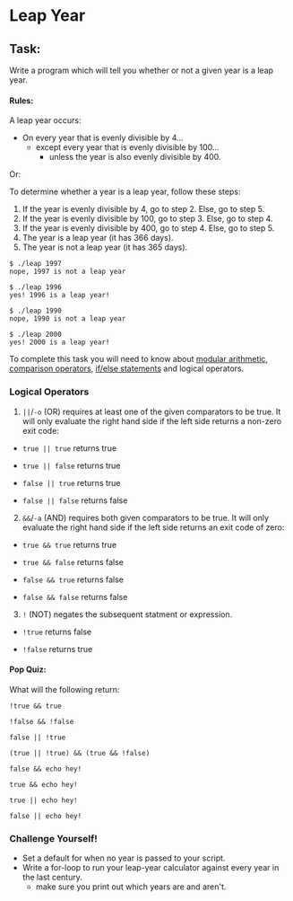 # Leap Year

## Task:
Write a program which will tell you whether or not a given year is a leap year.
#### Rules:

A leap year occurs:

- On every year that is evenly divisible by 4...
  - except every year that is evenly divisible by 100...
    - unless the year is also evenly divisible by 400.

Or:

To determine whether a year is a leap year, follow these steps:

1. If the year is evenly divisible by 4, go to step 2. Else, go to step 5.
2. If the year is evenly divisible by 100, go to step 3. Else, go to step 4.
3. If the year is evenly divisible by 400, go to step 4. Else, go to step 5.
4. The year is a leap year (it has 366 days).
5. The year is not a leap year (it has 365 days).
```
$ ./leap 1997
nope, 1997 is not a leap year

$ ./leap 1996
yes! 1996 is a leap year!

$ ./leap 1990
nope, 1990 is not a leap year

$ ./leap 2000
yes! 2000 is a leap year!
```

To complete this task you will need to know about [modular arithmetic](https://betterexplained.com/articles/fun-with-modular-arithmetic/),
[comparison operators](https://www.tutorialspoint.com/unix/unix-basic-operators.htm), [if/else statements](http://ryanstutorials.net/bash-scripting-tutorial/bash-if-statements.php) and logical operators.

### Logical Operators

1. `||`/`-o` (OR) requires at least one of the given comparators to be true. It will only evaluate the right hand side
if the left side returns a non-zero exit code:

  - `true || true` returns true

  - `true || false` returns true

  - `false || true` returns true

  - `false || false` returns false

2. `&&`/`-a` (AND) requires both given comparators to be true. It will only evaluate the right hand side if the left side
returns an exit code of zero:

  - `true && true` returns true

  - `true && false` returns false

  - `false && true` returns false

  - `false && false` returns false

3. `!` (NOT) negates the subsequent statment or expression.

  - `!true` returns false

  - `!false` returns true

#### Pop Quiz:

What will the following return:

```
!true && true

!false && !false

false || !true

(true || !true) && (true && !false)

false && echo hey!

true && echo hey!

true || echo hey!

false || echo hey!
```

### Challenge Yourself!
- Set a default for when no year is passed to your script.
- Write a for-loop to run your leap-year calculator against every year in the last century.
  - make sure you print out which years are and aren't.
